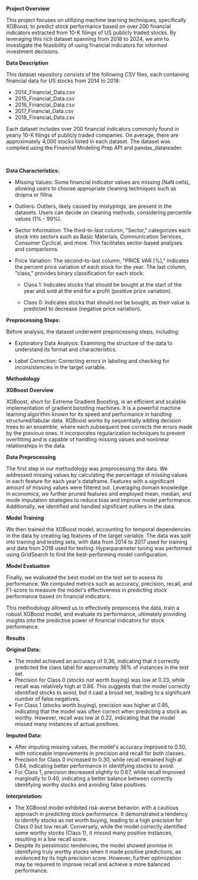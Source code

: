 **Project Overview**  


This project focuses on utilizing machine learning techniques, specifically XGBoost, to predict stock performance based on over 200 financial indicators extracted from 10-K filings of US publicly traded stocks. 
By leveraging this rich dataset spanning from 2018 to 2024, we aim to investigate the feasibility of using financial indicators for informed investment decisions.  


**Data Description**  


This dataset repository consists of the following CSV files, each containing financial data for US stocks from 2014 to 2018:  

- 2014_Financial_Data.csv <br/>
- 2015_Financial_Data.csv <br/>
- 2016_Financial_Data.csv <br/>
- 2017_Financial_Data.csv <br/>
- 2018_Financial_Data.csv <br/>

Each dataset includes over 200 financial indicators commonly found in yearly 10-K filings of publicly traded companies. On average, there are approximately 4,000 stocks listed in each dataset. The dataset was compiled using the Financial Modeling Prep API and pandas_datareader.

<br/>

**Data Characteristics:**  

- Missing Values: Some financial indicator values are missing (NaN cells), allowing users to choose appropriate cleaning techniques such as dropna or fillna.  

- Outliers: Outliers, likely caused by mistypings, are present in the datasets. Users can decide on cleaning methods, considering percentile values (1% - 99%).  

- Sector Information: The third-to-last column, "Sector," categorizes each stock into sectors such as Basic Materials, Communication Services, Consumer Cyclical, and more. This facilitates sector-based analyses and comparisons.  

- Price Variation: The second-to-last column, "PRICE VAR [%]," indicates the percent price variation of each stock for the year. The last column, "class," provides binary classification for each stock:  

  - Class 1: Indicates stocks that should be bought at the start of the year and sold at the end for a profit (positive price variation).  

  - Class 0: Indicates stocks that should not be bought, as their value is predicted to decrease (negative price variation).  
  
**Preprocessing Steps:**  

Before analysis, the dataset underwent preprocessing steps, including:  

- Exploratory Data Analysis: Examining the structure of the data to understand its format and characteristics.  

- Label Correction: Correcting errors in labeling and checking for inconsistencies in the target variable.

**Methodology**

**XGBoost Overview**

XGBoost, short for Extreme Gradient Boosting, is an efficient and scalable implementation of gradient boosting machines. It is a powerful machine learning algorithm known for its speed and performance in handling structured/tabular data. XGBoost works by sequentially adding decision trees to an ensemble, where each subsequent tree corrects the errors made by the previous ones. It incorporates regularization techniques to prevent overfitting and is capable of handling missing values and nonlinear relationships in the data.

**Data Preprocessing**

The first step in our methodology was preprocessing the data. We addressed missing values by calculating the percentage of missing values in each feature for each year's dataframe. Features with a significant amount of missing values were filtered out. Leveraging domain knowledge in economics, we further pruned features and employed mean, median, and mode imputation strategies to reduce bias and improve model performance. Additionally, we identified and handled significant outliers in the data.

**Model Training**

We then trained the XGBoost model, accounting for temporal dependencies in the data by creating lag features of the target variable. The data was split into training and testing sets, with data from 2014 to 2017 used for training and data from 2018 used for testing. Hyperparameter tuning was performed using GridSearch to find the best-performing model configuration.

**Model Evaluation**

Finally, we evaluated the best model on the test set to assess its performance. We computed metrics such as accuracy, precision, recall, and F1-score to measure the model's effectiveness in predicting stock performance based on financial indicators.

This methodology allowed us to effectively preprocess the data, train a robust XGBoost model, and evaluate its performance, ultimately providing insights into the predictive power of financial indicators for stock performance.  


**Results**

**Original Data:**
- The model achieved an accuracy of 0.36, indicating that it correctly predicted the class label for approximately 36% of instances in the test set. 
- Precision for Class 0 (stocks not worth buying) was low at 0.23, while recall was relatively high at 0.86. This suggests that the model correctly identified stocks to avoid, but it cast a broad net, leading to a significant number of false negatives.
- For Class 1 (stocks worth buying), precision was higher at 0.85, indicating that the model was often correct when predicting a stock as worthy. However, recall was low at 0.22, indicating that the model missed many instances of actual positives.

**Imputed Data:**
- After imputing missing values, the model's accuracy improved to 0.50, with noticeable improvements in precision and recall for both classes.
- Precision for Class 0 increased to 0.30, while recall remained high at 0.84, indicating better performance in identifying stocks to avoid.
- For Class 1, precision decreased slightly to 0.87, while recall improved marginally to 0.40, indicating a better balance between correctly identifying worthy stocks and avoiding false positives.

**Interpretation:**
- The XGBoost model exhibited risk-averse behavior, with a cautious approach in predicting stock performance. It demonstrated a tendency to identify stocks as not worth buying, leading to a high precision for Class 0 but low recall. Conversely, while the model correctly identified some worthy stocks (Class 1), it missed many positive instances, resulting in a low recall score.
- Despite its pessimistic tendencies, the model showed promise in identifying truly worthy stocks when it made positive predictions, as evidenced by its high precision score. However, further optimization may be required to improve recall and achieve a more balanced performance.



